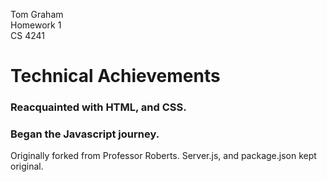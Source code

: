 Tom Graham
<br> Homework 1
<br> CS 4241

# Technical Achievements
### Reacquainted with HTML, and CSS.
### Began the Javascript journey.

Originally forked from Professor Roberts. Server.js, and package.json kept original.

